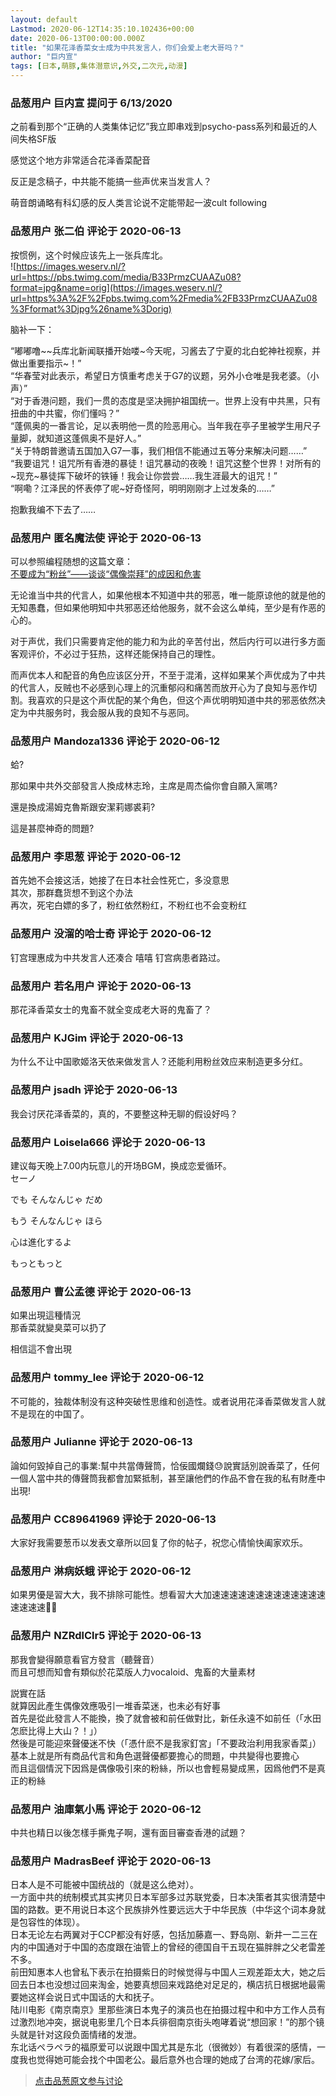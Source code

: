 ```yaml
---
layout: default
Lastmod: 2020-06-12T14:35:10.102436+00:00
date: 2020-06-13T00:00:00.000Z
title: "如果花泽香菜女士成为中共发言人，你们会爱上老大哥吗？"
author: "巨内宣"
tags: [日本,萌豚,集体潜意识,外交,二次元,动漫]
---
```



### 品葱用户 **巨内宣** 提问于 6/13/2020
    
之前看到那个“正确的人类集体记忆”我立即串戏到psycho-pass系列和最近的人间失格SF版  
  
感觉这个地方非常适合花泽香菜配音  
  
反正是念稿子，中共能不能搞一些声优来当发言人？  
  
萌音朗诵略有科幻感的反人类言论说不定能带起一波cult following
    
                

### 品葱用户 **张二伯** 评论于 2020-06-13
        
按惯例，这个时候应该先上一张兵库北。  
![https://images.weserv.nl/?url=https://pbs.twimg.com/media/B33PrmzCUAAZu08?format=jpg&name=orig](https://images.weserv.nl/?url=https%3A%2F%2Fpbs.twimg.com%2Fmedia%2FB33PrmzCUAAZu08%3Fformat%3Djpg%26name%3Dorig)  
  
脑补一下：  
  
“嘟嘟噜~~兵库北新闻联播开始喽~今天呢，习酱去了宁夏的北白蛇神社视察，并做出重要指示~！”  
“华春莹对此表示，希望日方慎重考虑关于G7的议题，另外小仓唯是我老婆。（小声）”  
“对于香港问题，我们一贯的态度是坚决拥护祖国统一。世界上没有中共黑，只有扭曲的中共蜜，你们懂吗？”  
“蓬佩奥的一番言论，足以表明他一贯的险恶用心。当年我在亭子里被学生用尺子量脚，就知道这蓬佩奥不是好人。”  
“关于特朗普邀请五国加入G7一事，我们相信不能通过五等分来解决问题……”  
“我要诅咒！诅咒所有香港的暴徒！诅咒暴动的夜晚！诅咒这整个世界！对所有的~现充~暴徒挥下破坏的铁锤！我会让你尝尝……我生涯最大的诅咒！”  
“啊嘞？江泽民的怀表停了呢~好奇怪阿，明明刚刚才上过发条的……”  
  
抱歉我编不下去了……
        
                

### 品葱用户 **匿名魔法使** 评论于 2020-06-13
        
可以参照编程随想的这篇文章：  
[不要成为“粉丝”——谈谈“偶像崇拜”的成因和危害]( "https://program-think.blogspot.com/2014/05/fans-and-idolatry.html?m=1")  
  
无论谁当中共的代言人，如果他根本不知道中共的邪恶，唯一能原谅他的就是他的无知愚蠢，但如果他明知中共邪恶还给他服务，就不会这么单纯，至少是有作恶的心的。  
  
对于声优，我们只需要肯定他的能力和为此的辛苦付出，然后内行可以进行多方面客观评价，不必过于狂热，这样还能保持自己的理性。  
  
而声优本人和配音的角色应该区分开，不至于混淆，这样如果某个声优成为了中共的代言人，反贼也不必感到心理上的沉重郁闷和痛苦而放开心为了良知与恶作切割。我喜欢的只是这个声优配的某个角色，但这个声优明明知道中共的邪恶依然决定为中共服务时，我会服从我的良知不与恶同。
        
                

### 品葱用户 **Mandoza1336** 评论于 2020-06-12
        
蛤?  
  
那如果中共外交部發言人換成林志玲，主席是周杰倫你會自願入黨嗎?  
  
還是換成湯姆克魯斯跟安潔莉娜裘莉?  
  
這是甚麼神奇的問題?
        
                

### 品葱用户 **李思葱** 评论于 2020-06-12
        
首先她不会接这活，她接了在日本社会性死亡，多没意思  
其次，那群蠢货想不到这个办法  
再次，死宅白嫖的多了，粉红依然粉红，不粉红也不会变粉红
        
                

### 品葱用户 **没溜的哈士奇** 评论于 2020-06-12
        
钉宫理惠成为中共发言人还凑合 嘻嘻 钉宫病患者路过。
        
                

### 品葱用户 **若名用户** 评论于 2020-06-13
        
那花泽香菜女士的鬼畜不就全变成老大哥的鬼畜了？
        
                

### 品葱用户 **KJGim** 评论于 2020-06-13
        
为什么不让中国歌姬洛天依来做发言人？还能利用粉丝效应来制造更多分红。
        
                

### 品葱用户 **jsadh** 评论于 2020-06-13
        
我会讨厌花泽香菜的，真的，不要整这种无聊的假设好吗？
        
                

### 品葱用户 **Loisela666** 评论于 2020-06-13
        
建议每天晚上7.00内玩意儿的开场BGM，换成恋爱循环。  
セーノ  
  
でも そんなんじゃ だめ  
  
もう そんなんじゃ ほら  
  
心は進化するよ  
  
もっともっと
        
                

### 品葱用户 **曹公孟德** 评论于 2020-06-13
        
如果出現這種情況  
那香菜就變臭菜可以扔了  
  
相信這不會出現
        
                

### 品葱用户 **tommy_lee** 评论于 2020-06-12
        
不可能的，独裁体制没有这种突破性思维和创造性。或者说用花泽香菜做发言人就不是现在的中国了。
        
                

### 品葱用户 **Julianne** 评论于 2020-06-13
        
論如何毀掉自己的事業:幫中共當傳聲筒，恰佞國爛錢😓說實話別說香菜了，任何一個人當中共的傳聲筒我都會加緊抵制，甚至讓他們的作品不會在我的私有財產中出現!
        
                

### 品葱用户 **CC89641969** 评论于 2020-06-13
        
大家好我需要葱币以发表文章所以回复了你的帖子，祝您心情愉快阖家欢乐。
        
                

### 品葱用户 **淋病妖蛾** 评论于 2020-06-12
        
如果男優是習大大，我不排除可能性。想看習大大加速速速速速速速速速速速速速速速速速🖕🏻️
        
                

### 品葱用户 **NZRdlClr5** 评论于 2020-06-13
        
那我會變得願意看官方發言（聽聲音）  
而且可想而知會有類似於花菜版人力vocaloid、鬼畜的大量素材  
  
説實在話  
就算因此產生偶像效應吸引一堆香菜迷，也未必有好事  
首先是從此發言人不能換，換了就會被和前任做對比，新任永遠不如前任（「水田怎麽比得上大山？！」）  
然後是可能迎來聲優迷不快（「憑什麽不是我家釘宮」「不要政治利用我家香菜」）  
基本上就是所有商品代言和角色選聲優都要擔心的問題，中共變得也要擔心  
而且這個情況下因爲是偶像吸引來的粉絲，所以也會輕易變成黑，因爲他們不是真正的粉絲
        
                

### 品葱用户 **油庫氣小馬** 评论于 2020-06-12
        
中共也精日以後怎樣手撕鬼子啊，還有面目審查香港的試題？
        
                

### 品葱用户 **MadrasBeef** 评论于 2020-06-13
        
日本人是不可能被中国统战的（就是这么绝对）。  
一方面中共的统制模式其实拷贝日本军部多过苏联党委，日本决策者其实很清楚中国的路数。更不用说日本这个民族排外性要远远大于中华民族（中华这个词本身就是包容性的体现）。  
日本无论左右两翼对于CCP都没有好感，包括加藤嘉一、野岛刚、新井一二三在内的中国通对于中国的态度跟在油管上的曾经的德国自干五现在猫胖胖之父老雷差不多。  
前田知惠本人也曾私下表示在拍摄紫日的时候觉得与中国人三观差距太大，她之后回去日本也没想过回来淘金，她要真想回来戏路绝对足足的，横店抗日根据地最需要她这样会说日式中国话的大和抚子。  
陆川电影《南京南京》里那些演日本鬼子的演员也在拍摄过程中和中方工作人员有过激烈地冲突，据说电影里几个日本兵徘徊南京街头咆哮着说“想回家！”的那个镜头就是针对这段负面情绪的发泄。  
东北话ペラペラ的福原爱可以说跟中国尤其是东北（很微妙）有着很深的感情，一度我也觉得她可能会找个中国老公。最后意外也合理的她成了台湾的花嫁/家后。
        
                





> [点击品葱原文参与讨论](https://pincong.rocks/question/27182)

